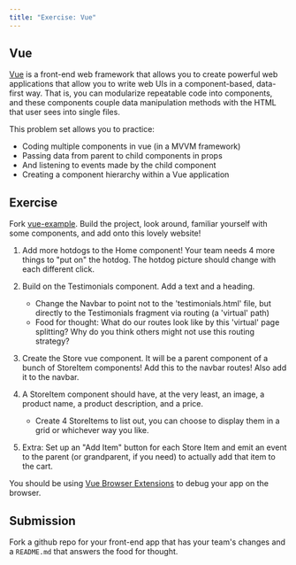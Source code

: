 ```yaml
---
title: "Exercise: Vue" 
--- 
```


## Vue

[Vue](https://vuejs.org/) is a front-end web framework that allows you to create powerful web applications that allow you to write web UIs in a component-based, data-first way. That is, you can modularize repeatable code into components, and these components couple data manipulation methods with the HTML that user sees into single files.

This problem set allows you to practice:

- Coding multiple components in vue (in a MVVM framework)
- Passing data from parent to child components in props
- And listening to events made by the child component
- Creating a component hierarchy within a Vue application

## Exercise

Fork [vue-example](https://github.com/hm-software-eng/vue-example). Build the project, look around, familiar yourself with some components, and add onto this lovely website!

1. Add more hotdogs to the Home component! Your team needs 4 more things to "put on" the hotdog. The hotdog picture should change with each different click.

2. Build on the Testimonials component. Add a text and a heading.

    - Change the Navbar to point not to the 'testimonials.html' file, but directly to the Testimonials fragment via routing (a 'virtual' path)
    - Food for thought: What do our routes look like by this 'virtual' page splitting? Why do you think others might not use this routing strategy?

3. Create the Store vue component. It will be a parent component of a bunch of StoreItem components! Add this to the navbar routes! Also add it to the navbar.

4. A StoreItem component should have, at the very least, an image, a product name, a product description, and a price.
    - Create 4 StoreItems to list out, you can choose to display them in a grid or whichever way you like.

5. Extra: Set up an "Add Item" button for each Store Item and emit an event to the parent (or grandparent, if you need) to actually add that item to the cart.

You should be using [Vue Browser Extensions](https://devtools.vuejs.org/guide/installation.html) to debug your app on the browser.

## Submission

Fork a github repo for your front-end app that has your team's changes and a `README.md` that answers the food for thought.